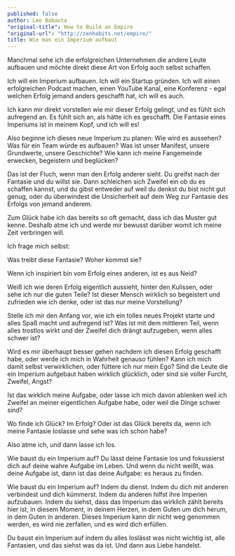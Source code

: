 ```yaml
---
published: false
author: Leo Babauta
"original-title": How to Build an Empire
"original-url": "http://zenhabits.net/empire/"
title: Wie man ein Imperium aufbaut
---
```


Manchmal sehe ich die erfolgreichen Unternehmen die andere Leute aufbauen und möchte direkt diese Art von Erfolg auch selbst schaffen.

Ich will ein Imperium aufbauen. Ich will ein Startup gründen. Ich will einen erfolgreichen Podcast machen, einen YouTube Kanal, eine Konferenz - egal welchen Erfolg jemand anders geschafft hat, ich will es auch.

Ich kann mir direkt vorstellen wie mir dieser Erfolg gelingt, und es fühlt sich aufregend an. Es fühlt sich an, als hätte ich es geschafft. Die Fantasie eines Imperiums ist in meinem Kopf, und ich will es!

Also beginne ich dieses neue Imperium zu planen: Wie wird es aussehen? Was für ein Team würde es aufbauen? Was ist unser Manifest, unsere Grundwerte, unsere Geschichte? Wie kann ich meine Fangemeinde erwecken, begeistern und beglücken?

Das ist der Fluch, wenn man den Erfolg anderer sieht. Du greifst nach der Fantasie und du willst sie. Dann schleichen sich Zweifel ein ob du es schaffen kannst, und du gibst entweder auf weil du denkst du bist nicht gut genug, oder du überwindest die Unsicherheit auf dem Weg zur Fantasie des Erfolgs von jemand anderem.

Zum Glück habe ich das bereits so oft gemacht, dass ich das Muster gut kenne. Deshalb atme ich und werde mir bewusst darüber womit ich meine Zeit verbringen will.

Ich frage mich selbst:

Was treibt diese Fantasie? Woher kommst sie?

Wenn ich inspiriert bin vom Erfolg eines anderen, ist es aus Neid?

Weiß ich wie deren Erfolg eigentlich aussieht, hinter den Kulissen, oder sehe ich nur die guten Teile? Ist dieser Mensch wirklich so begeistert und zufrieden wie ich denke, oder ist das nur meine Vorstellung?

Stelle ich mir den Anfang vor, wie ich ein tolles neues Projekt starte und alles Spaß macht und aufregend ist? Was ist mit dem mittleren Teil, wenn alles trostlos wirkt und der Zweifel dich drängt aufzugeben, wenn alles schwer ist?

Wird es mir überhaupt besser gehen nachdem ich diesen Erfolg geschafft habe, oder werde ich mich in Wahrheit genauso fühlen? Kann ich mich damit selbst verwirklichen, oder füttere ich nur mein Ego? Sind die Leute die ein Imperium aufgebaut haben wirklich glücklich, oder sind sie voller Furcht, Zweifel, Angst?

Ist das wirklich meine Aufgabe, oder lasse ich mich davon ablenken weil ich Zweifel an meiner eigentlichen Aufgabe habe, oder weil die Dinge schwer sind?

Wo finde ich Glück? Im Erfolg? Oder ist das Glück bereits da, wenn ich meine Fantasie loslasse und sehe was ich schon habe?

Also atme ich, und dann lasse ich los.

Wie baust du ein Imperium auf? Du lässt deine Fantasie los und fokussierst dich auf deine wahre Aufgabe im Leben. Und wenn du nicht weißt, was deine Aufgabe ist, dann ist das deine Aufgabe: es heraus zu finden.

Wie baust du ein Imperium auf? Indem du dienst. Indem du dich mit anderen verbindest und dich kümmerst. Indem du anderen hilfst ihre Imperien aufzubauen. Indem du siehst, dass das Imperium das wirklich zählt bereits hier ist, in diesem Moment, in deinem Herzen, in dem Guten um dich herum, in dem Guten in anderen. Dieses Imperium kann dir nicht weg genommen werden, es wird nie zerfallen, und es wird dich erfüllen.

Du baust ein Imperium auf indem du alles loslässt was nicht wichtig ist, alle Fantasien, und das siehst was da ist. Und dann aus Liebe handelst.
